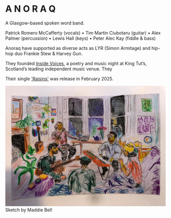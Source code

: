 # A N O R A Q 

A Glasgow-based spoken word band.

Patrick Romero McCafferty (vocals) • Tim Martin Ciubotaru (guitar) • Alex Palmer (percussion) • Lewis Hall (keys) • Peter Alec Kay (fiddle & bass) 

Anoraq have supported as diverse acts as LYR (Simon Armitage) and hip-hop duo Frankie Stew & Harvey Gun. 

They founded [Inside Voices](insidevoices.md), a poetry and music night at King Tut’s, Scotland’s leading independent music venue. They 

Their single ['Raisins'](https://open.spotify.com/album/3Huyab6as09iVfEEvGXSmW?si=xrgOcKSNSAid0imYavlKRw) was release in February 2025.

![Anoraq Sketch](anoraq.jpg) Sketch by Maddie Bell



